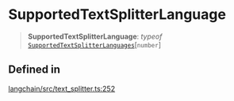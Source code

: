 SupportedTextSplitterLanguage
=============================

> **SupportedTextSplitterLanguage**: _typeof_ [`SupportedTextSplitterLanguages`](/docs/api/text_splitter/variables/SupportedTextSplitterLanguages)\[`number`\]

Defined in[](#defined-in "Direct link to Defined in")
------------------------------------------------------

[langchain/src/text\_splitter.ts:252](https://github.com/hwchase17/langchainjs/blob/1c1274d/langchain/src/text_splitter.ts#L252)